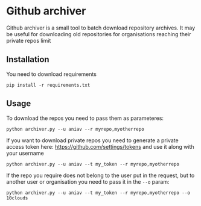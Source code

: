 # Github archiver

Github archiver is a small tool to batch download repository archives.
It may be useful for downloading old repositories for organisations reaching their private repos limit

## Installation

You need to download requirements

```
pip install -r requirements.txt
```

## Usage

To download the repos you need to pass them as parameteres:

```
python archiver.py --u aniav --r myrepo,myotherrepo
```

If you want to download private repos you need to generate a private access token here: https://github.com/settings/tokens and use it along with your username

```
python archiver.py --u aniav --t my_token --r myrepo,myotherrepo
```

If the repo you require does not belong to the user put in the request, but to another user or organisation you need to pass it in the `--o` param:

```
python archiver.py --u aniav --t my_token --r myrepo,myotherrepo --o 10clouds
```
